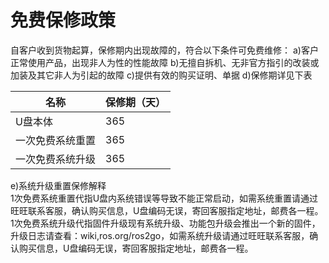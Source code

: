 # 免费保修政策

自客户收到货物起算，保修期内出现故障的，符合以下条件可免费维修：
a)客户正常使用产品，出现非人为性的性能故障
b)无擅自拆机、无非官方指引的改装或加装及其它非人为引起的故障
c)提供有效的购买证明、单据
d)保修期详见下表

|    名称    |  保修期（天）   |
|    ---    |     ---     |
| U盘本体    |  365   |
| 一次免费系统重置  | 365    |
| 一次免费系统升级  | 365    |
	
e)系统升级重置保修解释  
1次免费系统重置代指U盘内系统错误等导致不能正常启动，如需系统重置请通过旺旺联系客服，确认购买信息，U盘编码无误，寄回客服指定地址，邮费各一程。  
1次免费系统升级代指固件升级现有系统升级、功能包升级会推出一个新的固件，升级日志请查看：wiki,ros.org/ros2go，如需系统升级请通过旺旺联系客服，确认购买信息，U盘编码无误，寄回客服指定地址，邮费各一程。
